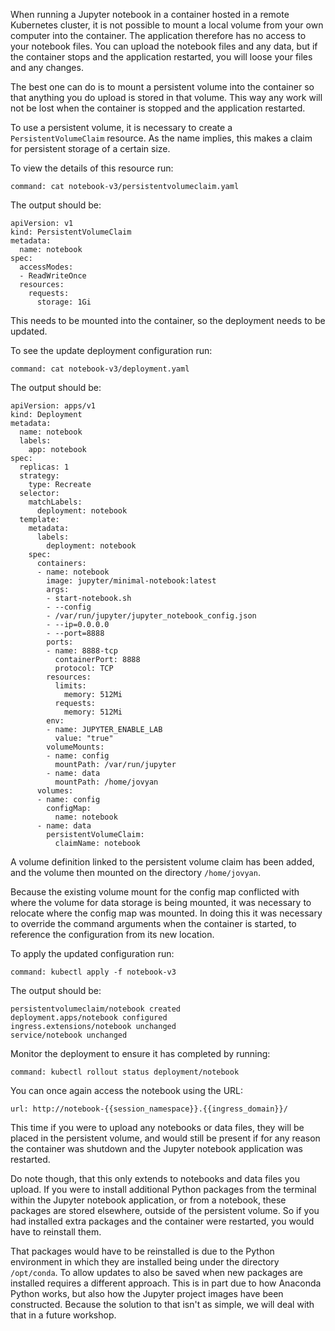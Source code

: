 When running a Jupyter notebook in a container hosted in a remote Kubernetes cluster, it is not possible to mount a local volume from your own computer into the container. The application therefore has no access to your notebook files. You can upload the notebook files and any data, but if the container stops and the application restarted, you will loose your files and any changes.

The best one can do is to mount a persistent volume into the container so that anything you do upload is stored in that volume. This way any work will not be lost when the container is stopped and the application restarted.

To use a persistent volume, it is necessary to create a ``PersistentVolumeClaim`` resource. As the name implies, this makes a claim for persistent storage of a certain size.

To view the details of this resource run:

```terminal:execute
command: cat notebook-v3/persistentvolumeclaim.yaml
```

The output should be:

```
apiVersion: v1
kind: PersistentVolumeClaim
metadata:
  name: notebook
spec:
  accessModes:
  - ReadWriteOnce
  resources:
    requests:
      storage: 1Gi
```

This needs to be mounted into the container, so the deployment needs to be updated.

To see the update deployment configuration run:

```terminal:execute
command: cat notebook-v3/deployment.yaml
```

The output should be:

```
apiVersion: apps/v1
kind: Deployment
metadata:
  name: notebook
  labels:
    app: notebook
spec:
  replicas: 1
  strategy:
    type: Recreate
  selector:
    matchLabels:
      deployment: notebook
  template:
    metadata:
      labels:
        deployment: notebook
    spec:
      containers:
      - name: notebook
        image: jupyter/minimal-notebook:latest
        args:
        - start-notebook.sh
        - --config
        - /var/run/jupyter/jupyter_notebook_config.json
        - --ip=0.0.0.0
        - --port=8888
        ports:
        - name: 8888-tcp
          containerPort: 8888
          protocol: TCP
        resources:
          limits:
            memory: 512Mi
          requests:
            memory: 512Mi
        env:
        - name: JUPYTER_ENABLE_LAB
          value: "true"
        volumeMounts:
        - name: config
          mountPath: /var/run/jupyter
        - name: data
          mountPath: /home/jovyan
      volumes:
      - name: config
        configMap:
          name: notebook
      - name: data
        persistentVolumeClaim:
          claimName: notebook
```

A volume definition linked to the persistent volume claim has been added, and the volume then mounted on the directory ``/home/jovyan``.

Because the existing volume mount for the config map conflicted with where the volume for data storage is being mounted, it was necessary to relocate where the config map was mounted. In doing this it was necessary to override the command arguments when the container is started, to reference the configuration from its new location.

To apply the updated configuration run:

```terminal:execute
command: kubectl apply -f notebook-v3
```

The output should be:

```
persistentvolumeclaim/notebook created
deployment.apps/notebook configured
ingress.extensions/notebook unchanged
service/notebook unchanged
```

Monitor the deployment to ensure it has completed by running:

```terminal:execute
command: kubectl rollout status deployment/notebook
```

You can once again access the notebook using the URL:

```workshop:open-url
url: http://notebook-{{session_namespace}}.{{ingress_domain}}/
```

This time if you were to upload any notebooks or data files, they will be placed in the persistent volume, and would still be present if for any reason the container was shutdown and the Jupyter notebook application was restarted.

Do note though, that this only extends to notebooks and data files you upload. If you were to install additional Python packages from the terminal within the Jupyter notebook application, or from a notebook, these packages are stored elsewhere, outside of the persistent volume. So if you had installed extra packages and the container were restarted, you would have to reinstall them.

That packages would have to be reinstalled is due to the Python environment in which they are installed being under the directory ``/opt/conda``. To allow updates to also be saved when new packages are installed requires a different approach. This is in part due to how Anaconda Python works, but also how the Jupyter project images have been constructed. Because the solution to that isn't as simple, we will deal with that in a future workshop.
